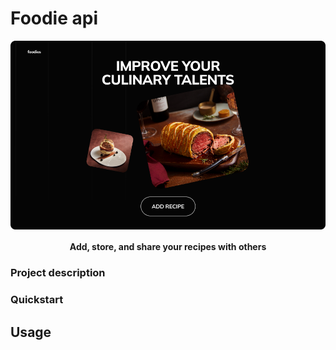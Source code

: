 # Foodie api

<p align="center">
  <img align="center" src="./assets/project-thumbnail.png" width="720" title="Project thumbnail" alt="project thumbnail">
</p>

<h4 align="center">
  Add, store, and share your recipes with others
</h4>

### Project description

### Quickstart

## Usage